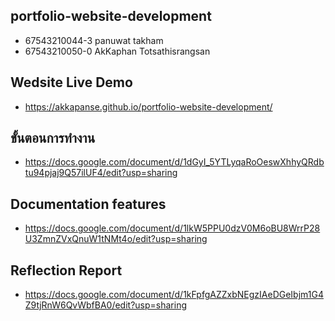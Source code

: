 ## portfolio-website-development
- 67543210044-3 panuwat takham
- 67543210050-0 AkKaphan Totsathisrangsan

## Wedsite Live Demo
- https://akkapanse.github.io/portfolio-website-development/

## ขั้นตอนการทำงาน
- https://docs.google.com/document/d/1dGyI_5YTLyqaRoOeswXhhyQRdbtu94pjaj9Q57ilUF4/edit?usp=sharing
## Documentation features
- https://docs.google.com/document/d/1lkW5PPU0dzV0M6oBU8WrrP28U3ZmnZVxQnuW1tNMt4o/edit?usp=sharing
## Reflection Report
- https://docs.google.com/document/d/1kFpfgAZZxbNEgzIAeDGeIbjm1G4Z9tjRnW6QvWbfBA0/edit?usp=sharing